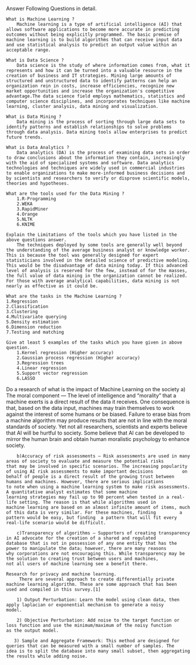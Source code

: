 Answer Following Questions in detail.

    What is Machine Learning ?
        Machine learning is a type of artificial intelligence (AI) that allows software applications to become more accurate in predicting outcomes without being explicitly programmed. The basic premise of machine learning is to build algorithms that can receive input data and use statistical analysis to predict an output value within an acceptable range.
    
    What is Data Science ?
        Data science is the study of where information comes from, what it represents and how it can be turned into a valuable resource in the creation of business and IT strategies. Mining large amounts of structured and unstructured data to identify patterns can help an organization rein in costs, increase efficiencies, recognize new market opportunities and increase the organization's competitive advantage.The data science field employs mathematics, statistics and computer science disciplines, and incorporates techniques like machine learning, cluster analysis, data mining and visualization.
    
    What is Data Mining ?
        Data mining is the process of sorting through large data sets to identify patterns and establish relationships to solve problems through data analysis. Data mining tools allow enterprises to predict future trends.
    
    What is Data Analytics ?
        Data analytics (DA) is the process of examining data sets in order to draw conclusions about the information they contain, increasingly with the aid of specialized systems and software. Data analytics technologies and techniques are widely used in commercial industries to enable organizations to make more-informed business decisions and by scientists and researchers to verify or disprove scientific models, theories and hypotheses.
    
    What are the tools used for the Data Mining ?
        1.R-Programming
        2.WEKA
        3.RapidMiner
        4.Orange
        5.NLTK
        6.KNIME
    
    Explain the Limitations of the tools which you have listed in the above questions answer.
        The techniques deployed by some tools are generally well beyond the understanding of the average business analyst or knowledge worker. This is because the tool was generally designed for expert statisticians involved in the detailed science of predictive modeling. This would be the disadvantage of data mining today. If this advanced level of analysis is reserved for the few, instead of for the masses, the full value of data mining in the organization cannot be realized. For those with average analytical capabilities, data mining is not nearly as effective as it could be.
    
    What are the tasks in the Machine Learning ?
    1.Regression
    2.Classification
    3.Clustering
    4.Multivariate querying
    5.Density estimation
    6.Dimension reduction
    7.Testing and matching
    
    Give at least 5 examples of the tasks which you have given in above question.
        1.Kernel regression (Higher accuracy)
        2.Gaussian process regression (Higher accuracy)
        3.Regression trees
        4.Linear regression
        5.Support vector regression
        6.LASSO
        
Do a research of what is the impact of Machine Learning on the society
        a) The moral component — The level of intelligence and “morality” that a machine exerts is a direct result of the data it              receives. One consequence is that, based on the data input, machines may train themselves to work against the interest of some          humans or be biased. Failure to erase bias from a machine algorithm may produce results that are not in line with the moral              standards of society. Yet not all researchers, scientists and experts believe that AI will be hurtful to society. Some believe          that AI can be developed to mirror the human brain and obtain human moralistic psychology to enhance society.
        
        b)Accuracy of risk assessments — Risk assessments are used in many areas of society to evaluate and measure the potential risks         that may be involved in specific scenarios. The increasing popularity of using AI risk assessments to make important decisions           on behalf of people is a direct result of the growing trust between humans and machines. However, there are serious implications         to note when using a machine learning system to make risk assessments. A quantitative analyst estimates that some machine               learning strategies may fail up to 90 percent when tested in a real-life setting. The reason is that while algorithms used in           machine learning are based on an almost infinite amount of items, much of this data is very similar. For these machines, finding         a pattern would be easy, but finding  a pattern that will fit every real-life scenario would be difficult.
        
        c)Transparency of algorithms — Supporters of creating transparency in AI advocate for the creation of a shared and regulated            database that is not in possession of any one entity that has the power to manipulate the data; however, there are many reasons          why corporations are not encouraging this. While transparency may be the solution to creating trust between users and machines,          not all users of machine learning see a benefit there.
    
    Research for privacy and machine learning.
         There are several approach to create differentially private machine learning algorithm. These are some approach that has been            used and compiled in this survey.[1]
        
        1) Output Perturbation: Learn the model using clean data, then apply laplacian or exponential mechanism to generate a noisy             model.
        
        2) Objective Perturbation: Add noise to the target function or loss function and use the minimum/maximum of the noisy function           as the output model.

       3) Sample and Aggregate Framework: This method are designed for queries that can be measured with a small number of samples. The           idea is to split the database into many small subset, then aggregating the results while adding noise.
    
        

